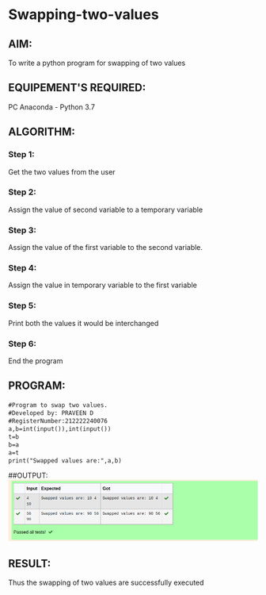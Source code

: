 # Swapping-two-values
## AIM:
To write a python program for swapping of two values
## EQUIPEMENT'S REQUIRED: 
PC
Anaconda - Python 3.7
## ALGORITHM: 
### Step 1:
Get the two values from the user
### Step 2: 
Assign the value of second variable to a temporary variable 
### Step 3: 
Assign the value of the first variable to the second variable.
### Step 4:  
Assign the value in temporary variable to the first variable
### Step 5: 
Print both the values it would be 
interchanged
### Step 6: 
End the program
## PROGRAM:
```
#Program to swap two values.
#Developed by: PRAVEEN D
#RegisterNumber:212222240076
a,b=int(input()),int(input())
t=b
b=a
a=t
print("Swapped values are:",a,b)
```

##OUTPUT:
![output](output.png)


## RESULT:
Thus the swapping of two values are successfully executed



